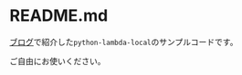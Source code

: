 # README.md

[ブログ](https://www.yuta-nakata.net/)で紹介した``python-lambda-local``のサンプルコードです。

ご自由にお使いください。